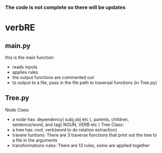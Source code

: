 ### The code is not complete so there will be updates
# verbRE
## main.py
 this is the main function:
 - reads inputs
 - applies rules
 - the output functions are commented out
 - to output to a file, pass in the file path to traversal functions (in Tree.py)
## Tree.py
 Node Class:
- a node has: dependency( subj,obj etc ), parents, children, sentence/word, and tag( NOUN, VERB etc )
Tree Class:
- a tree has: root, verb(word to do relation extraction)
- travere funtions: There are 3 traverse functions that print out the tree to a file in the arguments
- transformations rules: There are 13 rules, some are applied together
